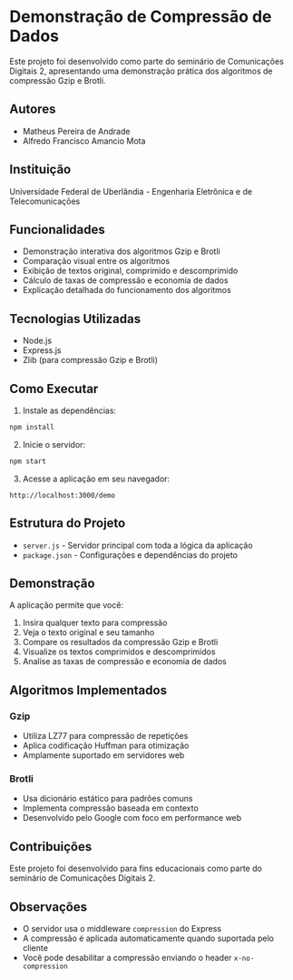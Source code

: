 # Demonstração de Compressão de Dados

Este projeto foi desenvolvido como parte do seminário de Comunicações Digitais 2, apresentando uma demonstração prática dos algoritmos de compressão Gzip e Brotli.

## Autores
- Matheus Pereira de Andrade
- Alfredo Francisco Amancio Mota

## Instituição
Universidade Federal de Uberlândia - Engenharia Eletrônica e de Telecomunicações

## Funcionalidades
- Demonstração interativa dos algoritmos Gzip e Brotli
- Comparação visual entre os algoritmos
- Exibição de textos original, comprimido e descomprimido
- Cálculo de taxas de compressão e economia de dados
- Explicação detalhada do funcionamento dos algoritmos
 
## Tecnologias Utilizadas
- Node.js
- Express.js
- Zlib (para compressão Gzip e Brotli)

## Como Executar
1. Instale as dependências:
```bash
npm install
```

2. Inicie o servidor:
```bash
npm start
```

3. Acesse a aplicação em seu navegador:
```
http://localhost:3000/demo
```

## Estrutura do Projeto
- `server.js` - Servidor principal com toda a lógica da aplicação
- `package.json` - Configurações e dependências do projeto

## Demonstração
A aplicação permite que você:
1. Insira qualquer texto para compressão
2. Veja o texto original e seu tamanho
3. Compare os resultados da compressão Gzip e Brotli
4. Visualize os textos comprimidos e descomprimidos
5. Analise as taxas de compressão e economia de dados

## Algoritmos Implementados
### Gzip
- Utiliza LZ77 para compressão de repetições
- Aplica codificação Huffman para otimização
- Amplamente suportado em servidores web

### Brotli
- Usa dicionário estático para padrões comuns
- Implementa compressão baseada em contexto
- Desenvolvido pelo Google com foco em performance web

## Contribuições
Este projeto foi desenvolvido para fins educacionais como parte do seminário de Comunicações Digitais 2.

## Observações

- O servidor usa o middleware `compression` do Express
- A compressão é aplicada automaticamente quando suportada pelo cliente
- Você pode desabilitar a compressão enviando o header `x-no-compression`